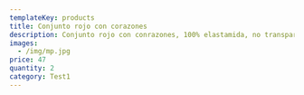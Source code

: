 ```yaml
---
templateKey: products
title: Conjunto rojo con corazones
description: Conjunto rojo con conrazones, 100% elastamida, no transparenta
images:
  - /img/mp.jpg
price: 47
quantity: 2
category: Test1
---
```

